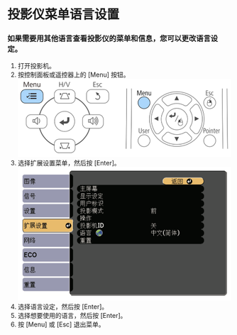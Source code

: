 # 投影仪菜单语言设置

### 如果需要用其他语言查看投影仪的菜单和信息，您可以更改语言设定。

1. 打开投影机。
2. 按控制面板或遥控器上的 [Menu] 按钮。
![menu](../../images/menu.png)
3. 选择扩展设置菜单，然后按 [Enter]。
![more](../../images/more.png)
4. 选择语言设定，然后按 [Enter]。
5. 选择想要使用的语言，然后按 [Enter]。
6. 按 [Menu] 或 [Esc] 退出菜单。
